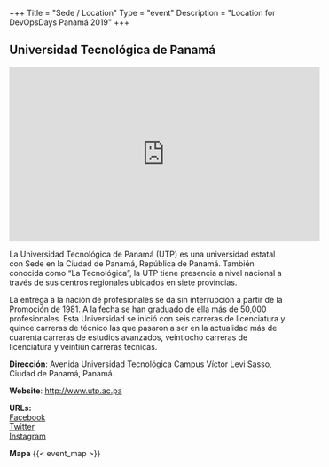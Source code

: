 +++
Title = "Sede / Location"
Type = "event"
Description = "Location for DevOpsDays Panamá 2019"
+++

## Universidad Tecnológica de Panamá

<iframe width="560" height="315" src="https://www.youtube.com/embed/2Xk85MbTR64" frameborder="0" allow="autoplay; encrypted-media" allowfullscreen></iframe>

La Universidad Tecnológica de Panamá (UTP) es una universidad estatal con Sede en la Ciudad de Panamá, República de Panamá. 
También conocida como “La Tecnológica”, la UTP tiene presencia a nivel nacional a través de sus centros regionales ubicados 
en siete provincias.

La entrega a la nación de profesionales se da sin interrupción a partir de la Promoción de 1981. A la fecha se han graduado 
de ella más de 50,000 profesionales. Esta Universidad se inició con seis carreras de licenciatura y quince carreras de 
técnico las que pasaron a ser en la actualidad más de cuarenta carreras de estudios avanzados, veintiocho carreras de 
licenciatura y veintiún carreras técnicas.

**Dirección**: Avenida Universidad Tecnológica Campus Víctor Levi Sasso, Ciudad de Panamá, Panamá.
 
**Website**: http://www.utp.ac.pa

<div class = "row">
  <div class = "col-md-2">
    <strong>URLs:</strong>
  </div>
    <div class = "col-md-1">
    <a href="https://www.facebook.com/paginautp">Facebook</a><br> 
    <a href="https://twitter.com/utppanama">Twitter</a><br> 
    <a href="https://www.instagram.com/utppanama">Instagram</a><br>
  </div>
</div>  

**Mapa**
{{< event_map >}}